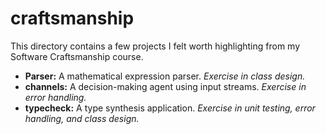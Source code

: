# craftsmanship
This directory contains a few projects I felt worth highlighting from my Software Craftsmanship course.

* **Parser:** A mathematical expression parser. *Exercise in class design.*
* **channels:** A decision-making agent using input streams. *Exercise in error handling.*
* **typecheck:** A type synthesis application. *Exercise in unit testing, error handling, and class design.*
